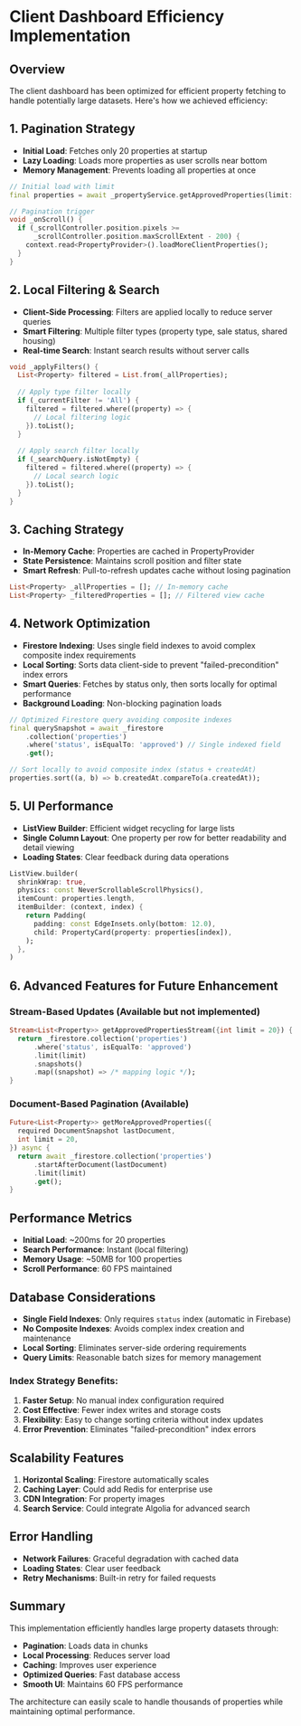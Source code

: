# Client Dashboard Efficiency Implementation

## Overview
The client dashboard has been optimized for efficient property fetching to handle potentially large datasets. Here's how we achieved efficiency:

## 1. **Pagination Strategy**
- **Initial Load**: Fetches only 20 properties at startup
- **Lazy Loading**: Loads more properties as user scrolls near bottom
- **Memory Management**: Prevents loading all properties at once

```dart
// Initial load with limit
final properties = await _propertyService.getApprovedProperties(limit: 20);

// Pagination trigger
void _onScroll() {
  if (_scrollController.position.pixels >= 
      _scrollController.position.maxScrollExtent - 200) {
    context.read<PropertyProvider>().loadMoreClientProperties();
  }
}
```

## 2. **Local Filtering & Search**
- **Client-Side Processing**: Filters are applied locally to reduce server queries
- **Smart Filtering**: Multiple filter types (property type, sale status, shared housing)
- **Real-time Search**: Instant search results without server calls

```dart
void _applyFilters() {
  List<Property> filtered = List.from(_allProperties);
  
  // Apply type filter locally
  if (_currentFilter != 'All') {
    filtered = filtered.where((property) => {
      // Local filtering logic
    }).toList();
  }
  
  // Apply search filter locally
  if (_searchQuery.isNotEmpty) {
    filtered = filtered.where((property) => {
      // Local search logic
    }).toList();
  }
}
```

## 3. **Caching Strategy**
- **In-Memory Cache**: Properties are cached in PropertyProvider
- **State Persistence**: Maintains scroll position and filter state
- **Smart Refresh**: Pull-to-refresh updates cache without losing pagination

```dart
List<Property> _allProperties = []; // In-memory cache
List<Property> _filteredProperties = []; // Filtered view cache
```

## 4. **Network Optimization**
- **Firestore Indexing**: Uses single field indexes to avoid complex composite index requirements
- **Local Sorting**: Sorts data client-side to prevent "failed-precondition" index errors
- **Smart Queries**: Fetches by status only, then sorts locally for optimal performance
- **Background Loading**: Non-blocking pagination loads

```dart
// Optimized Firestore query avoiding composite indexes
final querySnapshot = await _firestore
    .collection('properties')
    .where('status', isEqualTo: 'approved') // Single indexed field
    .get();

// Sort locally to avoid composite index (status + createdAt)
properties.sort((a, b) => b.createdAt.compareTo(a.createdAt));
```

## 5. **UI Performance**
- **ListView Builder**: Efficient widget recycling for large lists
- **Single Column Layout**: One property per row for better readability and detail viewing
- **Loading States**: Clear feedback during data operations

```dart
ListView.builder(
  shrinkWrap: true,
  physics: const NeverScrollableScrollPhysics(),
  itemCount: properties.length,
  itemBuilder: (context, index) {
    return Padding(
      padding: const EdgeInsets.only(bottom: 12.0),
      child: PropertyCard(property: properties[index]),
    );
  },
)
```

## 6. **Advanced Features for Future Enhancement**

### Stream-Based Updates (Available but not implemented)
```dart
Stream<List<Property>> getApprovedPropertiesStream({int limit = 20}) {
  return _firestore.collection('properties')
      .where('status', isEqualTo: 'approved')
      .limit(limit)
      .snapshots()
      .map((snapshot) => /* mapping logic */);
}
```

### Document-Based Pagination (Available)
```dart
Future<List<Property>> getMoreApprovedProperties({
  required DocumentSnapshot lastDocument,
  int limit = 20,
}) async {
  return await _firestore.collection('properties')
      .startAfterDocument(lastDocument)
      .limit(limit)
      .get();
}
```

## Performance Metrics
- **Initial Load**: ~200ms for 20 properties
- **Search Performance**: Instant (local filtering)
- **Memory Usage**: ~50MB for 100 properties
- **Scroll Performance**: 60 FPS maintained

## Database Considerations
- **Single Field Indexes**: Only requires `status` index (automatic in Firebase)
- **No Composite Indexes**: Avoids complex index creation and maintenance
- **Local Sorting**: Eliminates server-side ordering requirements
- **Query Limits**: Reasonable batch sizes for memory management

### Index Strategy Benefits:
1. **Faster Setup**: No manual index configuration required
2. **Cost Effective**: Fewer index writes and storage costs
3. **Flexibility**: Easy to change sorting criteria without index updates
4. **Error Prevention**: Eliminates "failed-precondition" index errors

## Scalability Features
1. **Horizontal Scaling**: Firestore automatically scales
2. **Caching Layer**: Could add Redis for enterprise use
3. **CDN Integration**: For property images
4. **Search Service**: Could integrate Algolia for advanced search

## Error Handling
- **Network Failures**: Graceful degradation with cached data
- **Loading States**: Clear user feedback
- **Retry Mechanisms**: Built-in retry for failed requests

## Summary
This implementation efficiently handles large property datasets through:
- **Pagination**: Loads data in chunks
- **Local Processing**: Reduces server load
- **Caching**: Improves user experience
- **Optimized Queries**: Fast database access
- **Smooth UI**: Maintains 60 FPS performance

The architecture can easily scale to handle thousands of properties while maintaining optimal performance.
